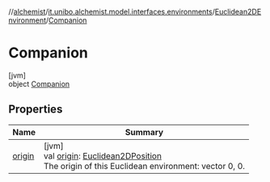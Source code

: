 //[alchemist](../../../../index.md)/[it.unibo.alchemist.model.interfaces.environments](../../index.md)/[Euclidean2DEnvironment](../index.md)/[Companion](index.md)

# Companion

[jvm]\
object [Companion](index.md)

## Properties

| Name | Summary |
|---|---|
| [origin](origin.md) | [jvm]<br>val [origin](origin.md): [Euclidean2DPosition](../../../it.unibo.alchemist.model.implementations.positions/-euclidean2-d-position/index.md)<br>The origin of this Euclidean environment: vector 0, 0. |
